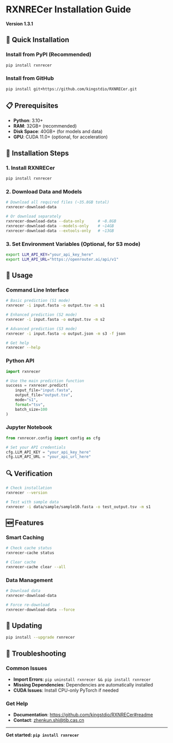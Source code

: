 # RXNRECer Installation Guide

**Version 1.3.1**

## 🚀 Quick Installation

### Install from PyPI (Recommended)

```bash
pip install rxnrecer
```

### Install from GitHub

```bash
pip install git+https://github.com/kingstdio/RXNRECer.git
```

## 📋 Prerequisites

- **Python**: 3.10+
- **RAM**: 32GB+ (recommended)
- **Disk Space**: 40GB+ (for models and data)
- **GPU**: CUDA 11.0+ (optional, for acceleration)

## 🔧 Installation Steps

### 1. Install RXNRECer

```bash
pip install rxnrecer
```

### 2. Download Data and Models

```bash
# Download all required files (~35.8GB total)
rxnrecer-download-data

# Or download separately
rxnrecer-download-data --data-only      # ~8.8GB
rxnrecer-download-data --models-only    # ~14GB
rxnrecer-download-data --extools-only   # ~13GB
```

### 3. Set Environment Variables (Optional, for S3 mode)

```bash
export LLM_API_KEY="your_api_key_here"
export LLM_API_URL="https://openrouter.ai/api/v1"
```

## 🚀 Usage

### Command Line Interface

```bash
# Basic prediction (S1 mode)
rxnrecer -i input.fasta -o output.tsv -m s1

# Enhanced prediction (S2 mode)
rxnrecer -i input.fasta -o output.tsv -m s2

# Advanced prediction (S3 mode)
rxnrecer -i input.fasta -o output.json -m s3 -f json

# Get help
rxnrecer --help
```

### Python API

```python
import rxnrecer

# Use the main prediction function
success = rxnrecer.predict(
    input_file="input.fasta",
    output_file="output.tsv",
    mode="s1",
    format="tsv",
    batch_size=100
)
```

### Jupyter Notebook

```python
from rxnrecer.config import config as cfg

# Set your API credentials
cfg.LLM_API_KEY = "your_api_key_here"
cfg.LLM_API_URL = "your_api_url_here"
```

## 🔍 Verification

```bash
# Check installation
rxnrecer --version

# Test with sample data
rxnrecer -i data/sample/sample10.fasta -o test_output.tsv -m s1
```

## 🆕 Features

### Smart Caching

```bash
# Check cache status
rxnrecer-cache status

# Clear cache
rxnrecer-cache clear --all
```

### Data Management

```bash
# Download data
rxnrecer-download-data

# Force re-download
rxnrecer-download-data --force
```

## 🔄 Updating

```bash
pip install --upgrade rxnrecer
```

## 🐛 Troubleshooting

### Common Issues

- **Import Errors**: `pip uninstall rxnrecer && pip install rxnrecer`
- **Missing Dependencies**: Dependencies are automatically installed
- **CUDA Issues**: Install CPU-only PyTorch if needed

### Get Help

- **Documentation**: https://github.com/kingstdio/RXNRECer#readme
- **Contact**: zhenkun.shi@tib.cas.cn

---

**Get started: `pip install rxnrecer`**
